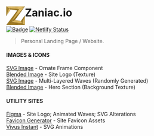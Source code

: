 # Zaniac.io <img src="./assets/icons/header/logo.png" alt="pokeball-img" height="50" align="left">
[![Badge](https://loua6f3zohq8.runkit.sh)](https://zaniac.io/)
[![Netlify Status](https://api.netlify.com/api/v1/badges/fccb1121-9dcd-427d-9711-ab9f64e7dba2/deploy-status)](https://app.netlify.com/sites/zaniacportfolio/deploys)

> Personal Landing Page / Website.

#### IMAGES & ICONS
[SVG Image](https://www.123rf.com/photo_99615753_stock-vector-decorative-corners-swirls-ornate-frame-page-decoration-wedding-design-filigree-dividers-vector-illus.html) - Ornate Frame Component<br>
[Blended Image](https://www.behance.net/gallery/60064327/20-Seamless-Brushed-Metal-Background-Textures-DOWNLOAD) - Site Logo (Texture)<br>
[SVG Image](https://app.haikei.app/) - Multi-Layered Waves (Randomly Generated)<br>
[Blended Image](https://www.toptal.com/designers/subtlepatterns/rocky-wall/) - Hero Section (Background Texture)<br>

#### UTILITY SITES
[Figma](https://www.figma.com/) - Site Logo; Animated Waves; SVG Alterations<br>
[Favicon Generator](https://realfavicongenerator.net/) - Site Favicon Assets<br>
[Vivus Instant](https://maxwellito.github.io/vivus-instant/) - SVG Animations<br>